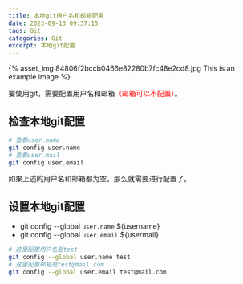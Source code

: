 ```yaml
---
title: 本地git用户名和邮箱配置
date: 2023-09-13 09:37:15
tags: Git
categories: Git
excerpt: 本地git配置
---
```


{% asset_img 84806f2bccb0466e82280b7fc48e2cd8.jpg This is an example image %}

要使用git，需要配置用户名和邮箱<span style="color:red;">（邮箱可以不配置）</span>。  

## 检查本地git配置

``` bash
# 查看user.name
git config user.name
# 查看user.mail
git config user.email
```
如果上述的用户名和邮箱都为空，那么就需要进行配置了。  

## 设置本地git配置

- git config --global `user.name` ${username}
- git config --global `user.email` ${usermail}

``` bash
# 这里配置用户名是test
git config --global user.name test
# 这里配置邮箱是test@mail.com
git config --global user.email test@mail.com
```


